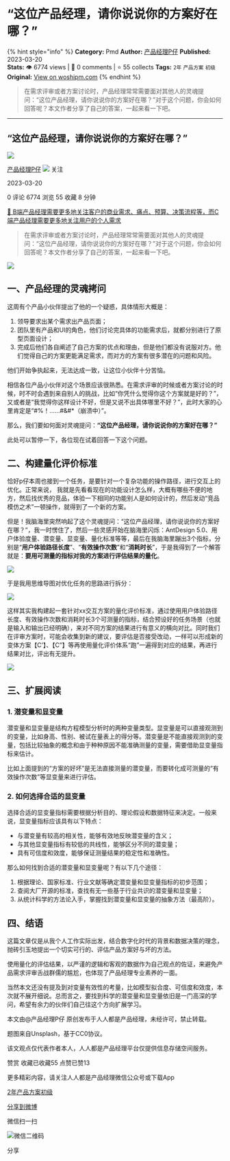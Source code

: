# “这位产品经理，请你说说你的方案好在哪？”
{% hint style="info" %}
**Category:** Pmd
**Author:** [产品经理P仔](https://www.woshipm.com/u/1408539)
**Published:** 2023-03-20  
**Stats:** 👁️ 6774 views | 💬 0 comments | ⭐ 55 collects
**Tags:** `2年` `产品方案` `初级`
**Original:** [View on woshipm.com](https://www.woshipm.com/pmd/5785025.html)
{% endhint %}
> 在需求评审或者方案讨论时，产品经理常常需要面对其他人的灵魂提问：“这位产品经理，请你说说你的方案好在哪？”对于这个问题，你会如何回答呢？本文作者分享了自己的答案，一起来看一下吧。

---

## “这位产品经理，请你说说你的方案好在哪？”

[![](https://image.woshipm.com/wp-files/2022/09/aukCBGBqCEloJ2SKG43M.jpg!/both/72x72)](https://www.woshipm.com/u/1408539)

[产品经理P仔](https://www.woshipm.com/u/1408539) ![](https://static.woshipm.com/tag/1101_1@2x.png) 关注

2023-03-20

0 评论 6774 浏览 55 收藏 8 分钟

[🔗 B端产品经理需要更多地关注客户的商业需求、痛点、预算、决策流程等，而C端产品经理需要更多地关注用户的个人需求](https://ke.qidianla.com/courses/bcpm)

> 在需求评审或者方案讨论时，产品经理常常需要面对其他人的灵魂提问：“这位产品经理，请你说说你的方案好在哪？”对于这个问题，你会如何回答呢？本文作者分享了自己的答案，一起来看一下吧。

![](https://image.woshipm.com/wp-files/2023/03/13Xre9okvDHPAl6xaSkG.png)

## 一、产品经理的灵魂拷问

这周有个产品小伙伴提出了他的一个疑惑，具体情形大概是：

1.  领导要求出某个需求出产品页面；
2.  团队里有产品和UI的角色，他们讨论完具体的功能需求后，就都分别进行了原型页面设计；
3.  完成后他们各自阐述了自己方案的优点和理由，但是他们都没有说服对方。他们觉得自己的方案更能满足需求，而对方的方案有很多潜在的问题和风险。

他们开始争执起来，无法达成一致，让这位小伙伴十分苦恼。

相信各位产品小伙伴对这个场景应该很熟悉。在需求评审的时候或者方案讨论的时候，时不时会遇到来自别人的挑战，比如“你凭什么觉得你这个方案就是好的？”，又或者是“我觉得你这样设计不好，但是又说不出具体哪里不好？”，此时大家的心里肯定是“#%！……#&#\*（崩溃中）”。

那么，我们要如何面对灵魂提问：**“这位产品经理，请你说说你的方案好在哪？”**

此处可以暂停一下，各位现在试着回答一下这个问题。

## 二、构建量化评价标准

恰好p仔本周也接到一个任务，是要针对一个复杂功能的操作路径，进行交互上的优化。正常来说， 我就是先看看现在的功能设计怎么样，大概有哪些不便的地方，然后找优秀的竞品，体验一下相同的功能别人是如何设计的，然后发动“竞品模仿之术”一顿操作，就得到了一个新的方案。

但是！我脑海里突然响起了这个灵魂提问：“这位产品经理，请你说说你的方案好在哪？”，我一时愣住了，然后一些灵感开始在脑海里闪烁：AntDesign 5.0、用户体验度量、潜变量、显变量、量化标准等等，最后在我脑海里蹦出3个指标，分别是“**用户体验路径长度**”、“**有效操作次数**”和“**消耗时长**”，于是我得到了一个解答就是：**要用可测量的指标对我的方案进行评估结果的量化**。

![](https://image.woshipm.com/wp-files/2023/03/S3T6qXf1IdOSVgG7QNPD.png)

于是我用思维导图对优化任务的思路进行拆分：

![](https://image.woshipm.com/wp-files/2023/03/yxA4AMhDCGnZYBRG1zYV.png)

这样其实我构建起一套针对xx交互方案的量化评价标准，通过使用用户体验路径长度、有效操作次数和消耗时长3个可测量的指标，结合预设好的任务场景（也就是输入和输出已经明确），来对不同方案的结果进行有意义的横向对比。同时我们在评审方案时，可能会收集到新的建议，要评估是否接受改动，一样可以形成新的变体方案【C’】、【C”】等再使用量化评价体系“跑”一遍得到对应的结果，再进行结果对比，评出有无提升。

![](https://image.woshipm.com/wp-files/2023/03/BQmMZWIxP6LySRGgNaK7.png)

## 三、扩展阅读

### 1\. 潜变量和显变量

潜变量和显变量是结构方程模型分析时的两种变量类型。显变量是可以直接观测到的变量，比如身高、性别、被试在量表上的得分等。潜变量是不能直接观测到的变量，包括比较抽象的概念和由于种种原因不能准确测量的变量，需要借助显变量指标来估计。

比如上面提到的“方案的好坏”是无法直接测量的潜变量，而要转化成可测量的“有效操作次数”等显变量来进行评估。

### 2\. 如何选择合适的显变量

选择合适的显变量指标需要根据分析目的、理论假设和数据特征来决定。一般来说，显变量指标应该具有以下特点：

*   与潜变量有较高的相关性，能够有效地反映潜变量的含义；
*   与其他显变量指标有较低的共线性，能够区分不同的潜变量；
*   具有可信度和效度，能够保证测量结果的稳定性和准确性。

那么如何找到合适的潜变量和显变量呢？有以下几个途径：

1.  根据理论、国家标准、行业文献等确定潜变量和显变量指标的初步范围；
2.  查阅大厂开源的标准，查找有无一些基于行业共识的潜变量和显变量；
3.  从统计科学的方法论入手，掌握找到潜变量和显变量的抽象方法（最高阶）。

## 四、结语

这篇文章仅是从我个人工作实际出发，结合数字化时代的背景和数据决策的理念，抛砖引玉地提出一个切实可行的、评估产品方案好与坏的方法。

使用量化的评估结果，以严谨的逻辑和客观的数据作为自己观点的佐证，来避免产品需求评审舌战群儒的尴尬，也体现了产品经理专业素养的一面。

当然本文还没有提及到对变量有效性的考量，比如模型拟合度、可信度和效度，本次就不展开细说。总而言之，要找到科学的潜变量和显变量依旧是一门高深的学问，希望有余力的伙伴们自己往这个方向扩展学习。

本文由@产品经理P仔 原创发布于人人都是产品经理，未经许可，禁止转载。

题图来自Unsplash，基于CC0协议。

该文观点仅代表作者本人，人人都是产品经理平台仅提供信息存储空间服务。

赞赏 收藏已收藏55 点赞已赞13

更多精彩内容，请关注人人都是产品经理微信公众号或下载App

[2年](https://www.woshipm.com/tag/2%e5%b9%b4)[产品方案](https://www.woshipm.com/tag/%e4%ba%a7%e5%93%81%e6%96%b9%e6%a1%88)[初级](https://www.woshipm.com/tag/%e5%88%9d%e7%ba%a7)

[分享到微博](https://service.weibo.com/share/share.php?appkey=2775287854&title=“这位产品经理，请你说说你的方案好在哪？”&url=https://www.woshipm.com/pmd/5785025.html&pic=https://image.woshipm.com/wp-files/2023/03/13Xre9okvDHPAl6xaSkG.png)

微信扫一扫

![微信二维码](https://api.pwmqr.com/qrcode/create/?url=https://www.woshipm.com/pmd/5785025.html)

分享